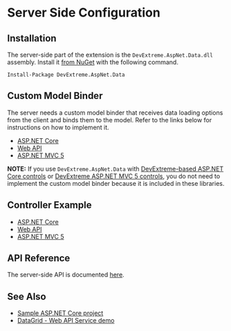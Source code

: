 # Server Side Configuration

## Installation

The server-side part of the extension is the `DevExtreme.AspNet.Data.dll` assembly. Install it [from NuGet](http://www.nuget.org/packages/DevExtreme.AspNet.Data/) with the following command.

    Install-Package DevExtreme.AspNet.Data

## Custom Model Binder

The server needs a custom model binder that receives data loading options from the client and binds them to the model. Refer to the links below for instructions on how to implement it.

- [ASP.NET Core](https://github.com/DevExpress/DevExtreme.AspNet.Data/blob/master/net/Sample/DataSourceLoadOptions.cs)
- [Web API](https://github.com/DevExpress-Examples/devextreme-datagrid-with-webapi/blob/23.1.3%2B/datagrid-webapi/DataSourceLoadOptions.cs)
- [ASP.NET MVC 5](https://github.com/DevExpress-Examples/devextreme-datagrid-mvc5/blob/23.1.3%2B/datagrid-mvc5/DataSourceLoadOptions.cs)

**NOTE:** If you use `DevExtreme.AspNet.Data` with [DevExtreme-based ASP.NET Core controls](https://docs.devexpress.com/AspNetCore/400263) or [DevExtreme ASP.NET MVC 5 controls](https://docs.devexpress.com/DevExtremeAspNetMvc/400943/), you do not need to implement the custom model binder because it is included in these libraries.

## Controller Example

- [ASP.NET Core](https://github.com/DevExpress/DevExtreme.AspNet.Data/blob/master/net/Sample/Controllers/NorthwindController.cs)
- [Web API](https://github.com/DevExpress-Examples/devextreme-datagrid-with-webapi/blob/23.1.3%2B/datagrid-webapi/Controllers/OrdersController.cs)
- [ASP.NET MVC 5](https://github.com/DevExpress-Examples/devextreme-datagrid-mvc5/blob/23.1.3%2B/datagrid-mvc5/Controllers/OrdersController.cs)

## API Reference

The server-side API is documented [here](https://devexpress.github.io/DevExtreme.AspNet.Data/net/api/DevExtreme.AspNet.Data.html).

## See Also

- [Sample ASP.NET Core project](https://github.com/DevExpress/DevExtreme.AspNet.Data/tree/master/net/Sample)
- [DataGrid - Web API Service demo](https://js.devexpress.com/Demos/WidgetsGallery/Demo/DataGrid/WebAPIService/)
